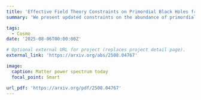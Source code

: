 ```yaml
---
title: 'Effective Field Theory Constraints on Primordial Black Holes from the High-Redshift Lyman-&alpha Forest'
summary: 'We present updated constraints on the abundance of primordial black holes (PBHs) dark matter from the high-redshift Lyman-&alpha forest data from MIKE/HIRES experiments. Our analysis leverages an effective field theory (EFT) description of the 1D flux power spectrum, allowing us to analytically predict the Lyman-&alpha fluctuations on quasi-linear scales from first principles.'

tags:
  - Cosmo
date: '2025-08-06T00:00:00Z'

# Optional external URL for project (replaces project detail page).
external_link: 'https://arxiv.org/abs/2508.04767'

image:
  caption: Matter power spectrum today
  focal_point: Smart

url_pdf: 'https://arxiv.org/pdf/2508.04767'
---
```

